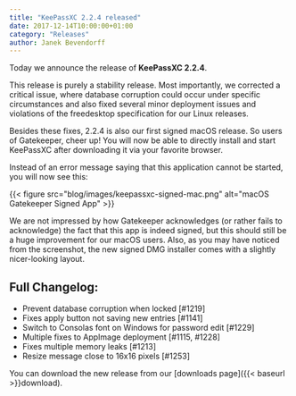 ```yaml
---
title: "KeePassXC 2.2.4 released"
date: 2017-12-14T10:00:00+01:00
category: "Releases"
author: Janek Bevendorff
---
```


Today we announce the release of **KeePassXC 2.2.4**.

This release is purely a stability release. Most importantly, we corrected a critical issue, where database corruption
could occur under specific circumstances and also fixed several minor deployment issues and violations of the
freedesktop specification for our Linux releases.

<!--more-->

Besides these fixes, 2.2.4 is also our first signed macOS release. So users of Gatekeeper, cheer up!
You will now be able to directly install and start KeePassXC after downloading it via your favorite browser.

Instead of an error message saying that this application cannot be started, you will now see this:

{{< figure src="blog/images/keepassxc-signed-mac.png" alt="macOS Gatekeeper Signed App" >}}

We are not impressed by how Gatekeeper acknowledges (or rather fails to acknowledge) the fact that this app is indeed
signed, but this should still be a huge improvement for our macOS users.
Also, as you may have noticed from the screenshot, the new signed DMG installer comes with a slightly nicer-looking layout.

## Full Changelog:
- Prevent database corruption when locked [#1219]
- Fixes apply button not saving new entries [#1141]
- Switch to Consolas font on Windows for password edit [#1229]
- Multiple fixes to AppImage deployment [#1115, #1228]
- Fixes multiple memory leaks [#1213]
- Resize message close to 16x16 pixels [#1253]

You can download the new release from our [downloads page]({{< baseurl >}}download).
